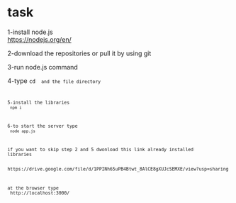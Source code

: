 # task
1-install node.js<br>
https://nodejs.org/en/  <br>

2-download the repositories or pull it by using git<br>

3-run node.js command 

4-type <code>cd <code> and the file directory <br> 
  
5-install the libraries <br>
<code>npm i</code> <br>

6-to start the server type<br>
<code>node app.js</code> <br>

if you want to skip step 2 and 5 dwonload this link
already installed libraries <br>
<link>https://drive.google.com/file/d/1PPINh65uPB4Btwt_8AlCE8gXUJcSEMXE/view?usp=sharing<link> <br>




at the browser type <br>
http://localhost:3000/
